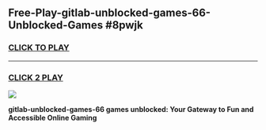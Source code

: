 
## Free-Play-gitlab-unblocked-games-66-Unblocked-Games #8pwjk
<h3>
<a href="https://news.freeplayer.one?title=gitlab-unblocked-games-66&ref=8M">CLICK TO PLAY</a></h3>
<hr>

<h3>
<a href="https://news.freeplayer.one?title=gitlab-unblocked-games-66&ref=8M">CLICK 2 PLAY</a>
  
</h3>

<a href="https://news.freeplayer.one?title=gitlab-unblocked-games-66&ref=8M"><img src="https://clearcache.store/games.png"></a>


**gitlab-unblocked-games-66 games unblocked: Your Gateway to Fun and Accessible Online Gaming**
